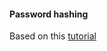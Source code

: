 #### Password hashing

Based on this [tutorial](https://reflectoring.io/spring-security-password-handling/)



